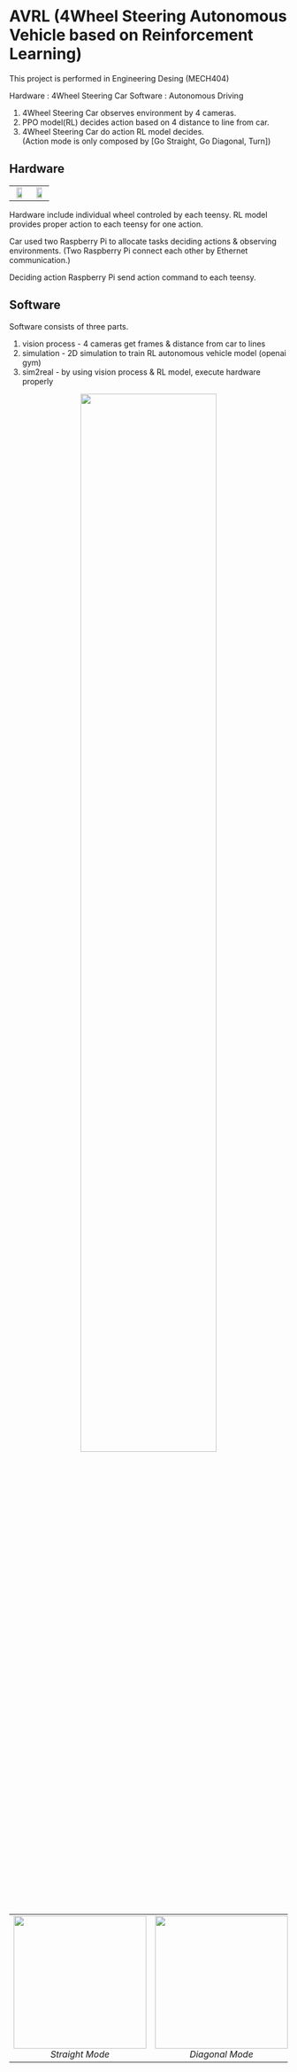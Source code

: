 # AVRL (4Wheel Steering Autonomous Vehicle based on Reinforcement Learning)

This project is performed in Engineering Desing (MECH404)

Hardware : 4Wheel Steering Car
Software : Autonomous Driving

1. 4Wheel Steering Car observes environment by 4 cameras.
2. PPO model(RL) decides action based on 4 distance to line from car.
3. 4Wheel Steering Car do action RL model decides.<br>
(Action mode is only composed by [Go Straight, Go Diagonal, Turn])

## Hardware

<table>
  <tr>
    <td align="center">
      <img src="https://github.com/user-attachments/assets/985e7e16-044a-4b1c-9281-7709baf447b4" align="center" width="70%">  
    </td>
    <td align="center">
      <img src="https://github.com/user-attachments/assets/100abb80-0205-4559-9080-1434efc75999" align="center" width="70%">  
    </td>
  </tr>
</table>

Hardware include individual wheel controled by each teensy.
RL model provides proper action to each teensy for one action.

Car used two Raspberry Pi to allocate tasks deciding actions & observing environments.
(Two Raspberry Pi connect each other by Ethernet communication.)

Deciding action Raspberry Pi send action command to each teensy.

## Software

Software consists of three parts.

1. vision process - 4 cameras get frames & distance from car to lines
2. simulation - 2D simulation to train RL autonomous vehicle model (openai gym)
3. sim2real - by using vision process & RL model, execute hardware properly

<td style="display: flex; justify-content: center;">
  <div align="center">
    <center><img src="https://github.com/user-attachments/assets/1927c6c4-2c11-4868-b1b4-25f7657f45d6" width="70%">  </center>
  </div>
</td>

<table>
  <tr>
    <td align="center">
      <img src="https://github.com/user-attachments/assets/8ede34cd-045e-48cd-aa54-6f5f9ca5827c" width="240px" >
      <br>
      <em>Straight Mode</em>  
    </td>
    <td align="center">
      <img src="https://github.com/user-attachments/assets/8285c611-058e-4d9b-b465-f3f24b64fbaf" width="240px" > 
      <br>
      <em>Diagonal Mode</em>
    </td>
    <td align="center">
      <img src="https://github.com/user-attachments/assets/ccff4a92-3cb8-4792-ac1c-9894d1f6eda8" width="240px" > 
      <br>
      <em>Zero Turn Mode</em> 
    </td>
  </tr>
</table>


